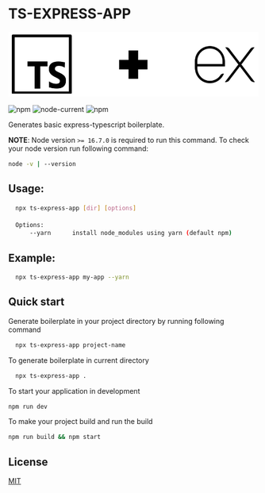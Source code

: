 
# TS-EXPRESS-APP

![Logo](https://raw.githubusercontent.com/AryanJoshii/ts-express-app/main/ts-express-app.png)

![npm](https://img.shields.io/npm/v/ts-express-app)
![node-current](https://img.shields.io/node/v/ts-express-app)
![npm](https://img.shields.io/npm/dt/ts-express-app)

Generates basic express-typescript boilerplate.

**NOTE**: Node version `>= 16.7.0` is required to run this command. To check your node version run following command:

```bash
node -v | --version
```

## Usage:

```bash
  npx ts-express-app [dir] [options]

  Options:
      --yarn      install node_modules using yarn (default npm)
```

## Example:

```bash
  npx ts-express-app my-app --yarn
```
## Quick start

Generate boilerplate in your project directory by running following command

```bash
  npx ts-express-app project-name
```
To generate boilerplate in current directory

```bash
  npx ts-express-app .
```

To start your application in development
```bash
npm run dev
```
To make your project build and run the build
```bash
npm run build && npm start
```
    
## License

[MIT](https://choosealicense.com/licenses/mit/)